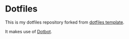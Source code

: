 Dotfiles
========

This is my dotfiles repository forked from [dotfiles template][dotfiles_template].

It makes use of [Dotbot][dotbot].


[dotbot]: https://github.com/anishathalye/dotbot
[dotfiles_template]: https://github.com/anishathalye/dotfiles_template
